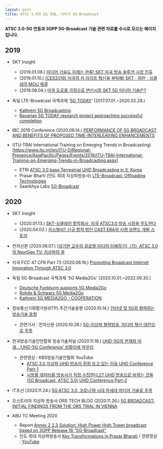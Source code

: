 ```yaml
---
layout: post
title: ATSC 3.0과 5G 연동, 나아가 5G-Broadcast
---
```


**ATSC 3.0-5G 연동과 3GPP 5G-Broadcast 기술 관련 자료를 수시로 모으는 페이지입니다.**

## 2019

* SKT Insight 
   + (2019.01.08.) [미디어 기술도 이제는 한류! SKT 미국 방송 솔루션 시장 진출](https://www.sktinsight.com/111997)
   + (2019.01.10.) [[CES2019] 미국의 카 라이프 혁신을 부탁해! SKTㆍ하만ㆍ싱클레어 MOU 체결](https://www.sktinsight.com/112047)
   + (2019.06.04.) [미국 도로를 극장으로 변신시킬 SKT 5G 미디어 기술은?](https://www.sktinsight.com/116140)


* 독일 LTE-Broadcast 국책과제 '[5G TODAY](https://5g-today.de/?lang=en)' (2017.07.01.~2020.02.28.) 
    + [Kathrein 5G Broadcasting](https://www.kathrein-bca.com/en/references/5g-broadcasting)
    + [Bavarian 5G TODAY research project approaching successful completion](https://www.rohde-schwarz.com/us/about/news-press/all-news/bavarian-5g-today-research-project-approaching-successful-completion-press-release-detailpage_229356-706880.html)

* IBC 2019 Conference (2020.09.14.) [PERFORMANCE OF 5G BROADCAST AND BENEFITS OF PROPOSED TIME-INTERLEAVING ENHANCEMENTS
](https://www.ibc.org/technical-papers/performance-of-5g-broadcast-and-benefits-of-proposed-time-interleaving-enhancements/6745.article)

* (ITU-TRAI International Training on Emerging Trends in Broadcasting)[https://www.itu.int/en/ITU-D/Regional-Presence/AsiaPacific/Pages/Events/2019/ITU-TRAI-International-Training-on-Emerging-Trends-in-Broadcasting.aspx]
   + ETRI [ATSC 3.0 base Terrestrial UHD Broadcasting in S. Korea](https://www.itu.int/en/ITU-D/Regional-Presence/AsiaPacific/SiteAssets/Pages/Events/2019/ITU-TRAI-International-Training-on-Emerging-Trends-in-Broadcasting/Sung_Ik_Park_Speech.pdf)
   + Prasar Bharti (인도 최대 지상파방송사) [LTE-Broadcast: Offloading Technologies](https://www.itu.int/en/ITU-D/Regional-Presence/AsiaPacific/SiteAssets/Pages/Events/2019/ITU-TRAI-International-Training-on-Emerging-Trends-in-Broadcasting/TRAI%20-%20Panel%20Discussions%20-%2010%20Oct%202019%20-%20Jio%20Deck_Makarand%20Pawar.pdf)
   + Saankhya Labs [5G-Broadcast](https://www.itu.int/en/ITU-D/Regional-Presence/AsiaPacific/SiteAssets/Pages/Events/2019/ITU-TRAI-International-Training-on-Emerging-Trends-in-Broadcasting/Parag_Naik_Speech.pdf)

## 2020

* SKT Insight 
   + (2020.01.13.) [SKT-싱클레어 합작회사, 미국 ATSC3.0 방송 시장을 주도한다](https://www.sktinsight.com/120122)
   + (2020.04.02.) [카스텔라? 신규 합작 법인 CAST.ERA의 사명 브랜드 개발 스토리](https://www.sktinsight.com/121495)

* 전자신문 (2020.06.07.) [[성기현 교수의 글로벌 미디어 이해하기]〈11〉ATSC 3.0의 NextGen TV: 지상파의 꿈](https://m.etnews.com/20200605000140)

* 미국 FCC 47 CFR Part 73 (2020.06.16.) [Promoting Broadcast Internet Innovation Through ATSC 3.0](https://www.govinfo.gov/content/pkg/FR-2020-07-16/pdf/2020-13202.pdf)

* 독일 5G-Broadcast 국책과제 '5G Media2Go' (2020.10.01.~2022.09.30.) 
    + [Deutsche Funkturm supports 5G Media2Go](https://www.dfmg.de/en/sites-for-your-network/site-rental/id-5g-media2go.html)
    + [Rohde & Schwarz 5G Media2Go](https://www.rohde-schwarz.com/us/about/news-press/all-news/rohde-schwarz-5g-media2go-press-release-detailpage_229356-946689.html)
    + [Kathrein 5G MEDIA2GO - COOPERATION](https://www.kathrein-bca.com/en/5g-media2go-cooperation)

* 정보통신기획평가원(IITP) 주간기술동향 (2020.10.14.) [인터넷 및 5G와 협력하는 방송기술 동향](https://www.itfind.or.kr/publication/regular/weeklytrend/weekly/view.do?boardParam1=8022&boardParam2=8022)
   + 관련기사 : 전자신문 (2020.10.28.) [5G-지상파 협력방송, 미디어 혁신 대안으로 주목](https://www.etnews.com/20201028000203)

* 한국방송기술인연합회 방송기술저널 (2020.11.18.) [UHD-5G의 현재와 미래…‘UHD-5G Conference’ 성황리에 마무리](http://journal.kobeta.com/uhd-5g%ec%9d%98-%ed%98%84%ec%9e%ac%ec%99%80-%eb%af%b8%eb%9e%98uhd-5g-conference-%ec%84%b1%ed%99%a9%eb%a6%ac%ec%97%90-%eb%a7%88%eb%ac%b4%eb%a6%ac/)

   + 관련영상 : KBS방송기술인협회 YouTube 
     + [ATSC 3.0 지상파 UHD 방송이 점점 뜨고 있는 이유 UHD Conference Part-1](https://youtu.be/I-SjKsaheBc)
     + [시청률 데이터를 방송사가 직접 수집한다고? UHD 방송으로 바뀌는 것들 (5G Broadcast, ATSC 3.0) UHD Conference Part-2](https://youtu.be/UbXijiHjBcg)

* IT조선 (2020.11.24.) [5G·ATSC 3.0, 코로나19 시대 차세대 미디어 기술로 주목](http://it.chosun.com/site/data/html_dir/2020/11/24/2020112402595.html)

* 오스트리아 지상파 방송사 ORS TECH BLOG (2020.11.26.) [5G BROADCAST: INITIAL FINDINGS FROM THE ORS TRIAL IN VIENNA](https://www.ors.at/en/tech-blog/blog-articles/5g-broadcast-initial-findings-from-the-ors-trial-in-vienna-505/)

* ABU TC Meeting 2020
   + Report [Annex 2 2.3 Solution: High Power High Tower broadcast based on 3GPP Release 16 "5G-Broadcast"](https://www.abu.org.my/wp-content/uploads/2020/11/7-TRANSMISSION.pdf)
   + 인도 최대 지상파방송사 [Key Transformations in Prasar Bharati](https://www.abu.org.my/wp-content/uploads/2020/11/Sunil-Keynote-ppt-DTM-NextGen-TV-sm.pdf) / 관련영상 : [YouTube](https://youtu.be/YMJdwMUSRGU)
